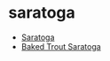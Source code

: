 # saratoga

 * [Saratoga](index/s/saratoga-200122.json)
 * [Baked Trout Saratoga](index/b/baked-trout-saratoga.json)
